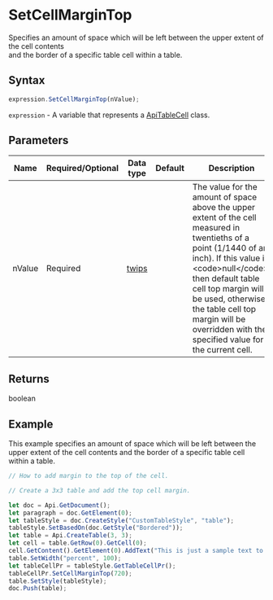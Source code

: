# SetCellMarginTop

Specifies an amount of space which will be left between the upper extent of the cell contents\
and the border of a specific table cell within a table.

## Syntax

```javascript
expression.SetCellMarginTop(nValue);
```

`expression` - A variable that represents a [ApiTableCell](../ApiTableCell.md) class.

## Parameters

| **Name** | **Required/Optional** | **Data type** | **Default** | **Description** |
| ------------- | ------------- | ------------- | ------------- | ------------- |
| nValue | Required | [twips](../../Enumeration/twips.md) |  | The value for the amount of space above the upper extent of the cell measured in twentieths of a point (1/1440 of an inch). If this value is &lt;code&gt;null&lt;/code&gt;, then default table cell top margin will be used, otherwise the table cell top margin will be overridden with the specified value for the current cell. |

## Returns

boolean

## Example

This example specifies an amount of space which will be left between the upper extent of the cell contents and the border of a specific table cell within a table.

```javascript editor-docx
// How to add margin to the top of the cell.

// Create a 3x3 table and add the top cell margin.

let doc = Api.GetDocument();
let paragraph = doc.GetElement(0);
let tableStyle = doc.CreateStyle("CustomTableStyle", "table");
tableStyle.SetBasedOn(doc.GetStyle("Bordered"));
let table = Api.CreateTable(3, 3);
let cell = table.GetRow(0).GetCell(0);
cell.GetContent().GetElement(0).AddText("This is just a sample text to show that the top margin for all the table cells is 36 points.");
table.SetWidth("percent", 100);
let tableCellPr = tableStyle.GetTableCellPr();
tableCellPr.SetCellMarginTop(720);
table.SetStyle(tableStyle);
doc.Push(table);
```
